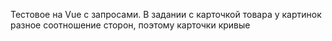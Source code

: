 Тестовое на Vue с запросами.
В задании с карточкой товара у картинок разное соотношение сторон, поэтому карточки кривые
